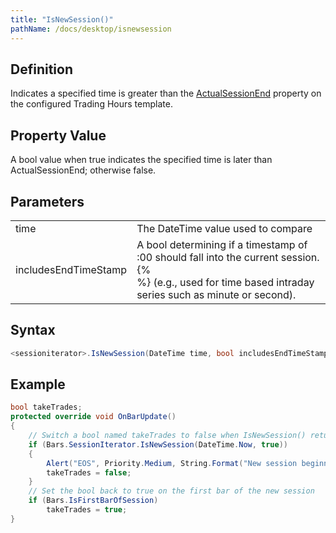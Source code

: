 ```yaml
---
title: "IsNewSession()"
pathName: /docs/desktop/isnewsession
---
```


## Definition

Indicates a specified time is greater than the [ActualSessionEnd](/docs/desktop/actualsessionend) property on the configured Trading Hours template.

## Property Value

A bool value when true indicates the specified time is later than ActualSessionEnd; otherwise false.

## Parameters

|  |  |
| --- | --- |
| time | The DateTime value used to compare |
| includesEndTimeStamp | A bool determining if a timestamp of <n>:00 should fall into the current session. {% <br> %} (e.g., used for time based intraday series such as minute or second). |

## Syntax

```csharp
<sessioniterator>.IsNewSession(DateTime time, bool includesEndTimeStamp)
```

## Example

```csharp
bool takeTrades;
protected override void OnBarUpdate()
{
    // Switch a bool named takeTrades to false when IsNewSession() returns true.
    if (Bars.SessionIterator.IsNewSession(DateTime.Now, true))
    {
        Alert("EOS", Priority.Medium, String.Format("New session beginning. Waiting until {0} to begin trading again"), " ", 5, Brushes.Black, Brushes.White);
        takeTrades = false;
    }
    // Set the bool back to true on the first bar of the new session
    if (Bars.IsFirstBarOfSession)
        takeTrades = true;
}
```
